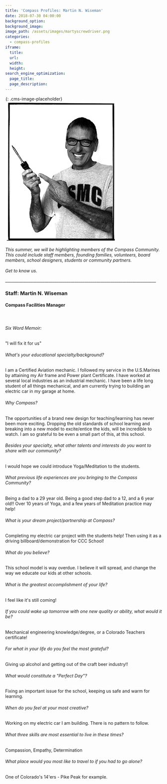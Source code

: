 ```yaml
---
title: 'Compass Profiles: Martin N. Wiseman'
date: 2018-07-30 04:00:00
background_option:
background_image:
image_path: /assets/images/martyscrewdriver.png
categories:
  - compass-profiles
iframe:
  title:
  url:
  width:
  height:
search_engine_optimization:
  page_title:
  page_description:
---
```


![](data:image/png;base64,iVBORw0KGgoAAAANSUhEUgAAAAEAAAABCAYAAAAfFcSJAAAADUlEQVQYV2NYtWrVfwAG/gL+NbCogwAAAABJRU5ErkJggg==){: .cms-image-placeholder}![](/assets/images/martyscrewdriver.png)

<address>This summer, we will be highlighting members of the Compass Community.&nbsp; This could include staff members, founding families, volunteers, board members, school designers, students or community partners.</address>

<address>&nbsp;</address>

<address>Get to know us.</address>

\_\_\_\_\_\_\_\_\_\_\_\_\_\_\_\_\_\_\_\_\_\_\_\_\_\_\_\_\_\_\_\_\_\_\_\_\_\_\_\_\_\_\_\_\_\_\_\_\_\_\_\_\_\_\_\_\_\_\_\_\_\_\_\_\_\_\_\_\_\_\_\_\_\_\_\_

### Staff: Martin N. Wiseman

#### Compass Facilities Manager

####  

###### Six Word Memoir: 

"I will fix it for us"

###### What's your educational specialty/background?

I am a Certified Aviation mechanic. I followed my service in the U.S.Marines by attaining my Air frame and Power plant Certificate. I have worked at several local industries as an industrial mechanic. I have been a life long student of all things mechanical, and am currently trying to building an electric car in my garage at home.

###### Why Compass?

The opportunities of a brand new design for teaching/learning has never been more exciting. Dropping the old standards of school learning and breaking into a new model to excite/entice the kids, will be incredible to watch. I am so grateful to be even a small part of this, at this school.

###### Besides your specialty, what other talents and interests do you want to share with our community?

I would hope we could introduce Yoga/Meditation to the students.

###### What previous life experiences are you bringing to the Compass Community?

Being a dad to a 29 year old. Being a good step dad to a 12, and a 6 year old!! Over 10 years of Yoga, and a few years of Meditation practice may help!

###### What is your dream project/partnership at Compass?

Completing my electric car project with the students help! Then using it as a driving billboard/demonstration for CCC School!

###### What do you believe?

This school model is way overdue. I believe it will spread, and change the way we educate our kids at other schools.

###### What is the greatest accomplishment of your life?

I feel like it's still coming!

###### If you could wake up tomorrow with one new quality or ability, what would it be?

Mechanical engineering knowledge/degree, or a Colorado Teachers certificate!

###### For what in your life do you feel the most grateful?

Giving up alcohol and getting out of the craft beer industry!!

###### What would constitute a "Perfect Day"?

Fixing an important issue for the school, keeping us safe and warm for learning.

###### When do you feel at your most creative?

Working on my electric car I am building. There is no pattern to follow.

###### What three skills are most essential to live in these times?

Compassion, Empathy, Determination

###### What place would you most like to travel to if you had to go alone?

One of Colorado's 14'ers - Pike Peak for example.